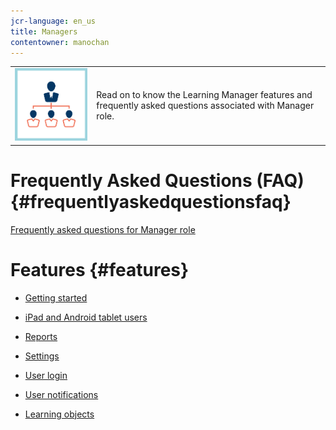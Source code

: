 ```yaml
---
jcr-language: en_us
title: Managers
contentowner: manochan
---
```



<table> 
 <tbody>
  <tr> 
   <td><img src="assets/manager2.png"></td> 
   <td><p>Read on to know the Learning Manager features and frequently asked questions associated with Manager role.&nbsp;</p></td> 
  </tr> 
 </tbody>
</table>

# Frequently Asked Questions (FAQ)  {#frequentlyaskedquestionsfaq}

[Frequently asked questions for Manager role](managers/frequently-asked-questions-for-managers.md)

# Features  {#features}

* [Getting started](managers/feature-summary/learning-objects.md#main-pars_header)
* [iPad and Android tablet users](managers/feature-summary/ipad-android-tablet-users.md)
* [Reports](managers/feature-summary/reports.md)
* [Settings](managers/feature-summary/settings.md)
* [User login](managers/feature-summary/user-login.md)
* [User notifications](managers/feature-summary/user-notifications.md) [](managers/feature-summary/settings.md)

* [Learning objects](managers/feature-summary/learning-objects.md)


